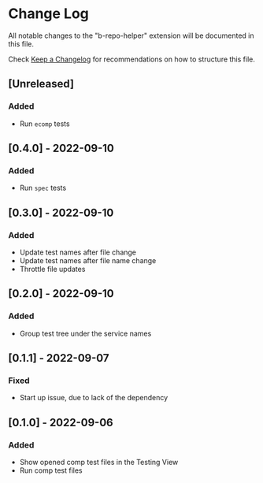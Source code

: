 # Change Log

All notable changes to the "b-repo-helper" extension will be documented in this file.

Check [Keep a Changelog](http://keepachangelog.com/) for recommendations on how to structure this file.

## [Unreleased]

### Added

- Run `ecomp` tests

## [0.4.0] - 2022-09-10

### Added

- Run `spec` tests

## [0.3.0] - 2022-09-10

### Added

- Update test names after file change
- Update test names after file name change
- Throttle file updates

## [0.2.0] - 2022-09-10

### Added

- Group test tree under the service names

## [0.1.1] - 2022-09-07

### Fixed

- Start up issue, due to lack of the dependency

## [0.1.0] - 2022-09-06

### Added

- Show opened comp test files in the Testing View
- Run comp test files
